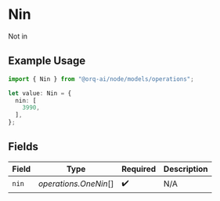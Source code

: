# Nin

Not in

## Example Usage

```typescript
import { Nin } from "@orq-ai/node/models/operations";

let value: Nin = {
  nin: [
    3990,
  ],
};
```

## Fields

| Field                 | Type                  | Required              | Description           |
| --------------------- | --------------------- | --------------------- | --------------------- |
| `nin`                 | *operations.OneNin*[] | :heavy_check_mark:    | N/A                   |